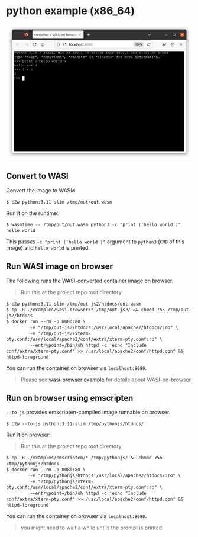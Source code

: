 # python example (x86_64)

![Python x86_64 on browser](../../docs/images/python-hello-x86-64-wasi-on-browser.png)

## Convert to WASI

Convert the image to WASM

```
$ c2w python:3.11-slim /tmp/out/out.wasm
```

Run it on the runtime:

```
$ wasmtime -- /tmp/out/out.wasm python3 -c "print ('hello world')"
hello world
```

This passes `-c "print ('hello world')"` argument to `python3` (`CMD` of this image) and `hello world` is printed.

## Run WASI image on browser

The following runs the WASI-converted container image on browser.

> Run this at the project repo root directory.

```
$ c2w python:3.11-slim /tmp/out-js2/htdocs/out.wasm
$ cp -R ./examples/wasi-browser/* /tmp/out-js2/ && chmod 755 /tmp/out-js2/htdocs
$ docker run --rm -p 8080:80 \
         -v "/tmp/out-js2/htdocs:/usr/local/apache2/htdocs/:ro" \
         -v "/tmp/out-js2/xterm-pty.conf:/usr/local/apache2/conf/extra/xterm-pty.conf:ro" \
         --entrypoint=/bin/sh httpd -c 'echo "Include conf/extra/xterm-pty.conf" >> /usr/local/apache2/conf/httpd.conf && httpd-foreground'
```

You can run the container on browser via `localhost:8080`.

> Please see [wasi-browser example](../wasi-browser) for details about WASI-on-browser.

## Run on browser using emscripten

`--to-js` provides emscripten-compiled image runnable on browser.

```
$ c2w --to-js python:3.11-slim /tmp/pythonjs/htdocs/
```

Run it on browser:

> Run this at the project repo root directory.

```
$ cp -R ./examples/emscripten/* /tmp/pythonjs/ && chmod 755 /tmp/pythonjs/htdocs
$ docker run --rm -p 8080:80 \
         -v "/tmp/pythonjs/htdocs:/usr/local/apache2/htdocs/:ro" \
         -v "/tmp/pythonjs/xterm-pty.conf:/usr/local/apache2/conf/extra/xterm-pty.conf:ro" \
         --entrypoint=/bin/sh httpd -c 'echo "Include conf/extra/xterm-pty.conf" >> /usr/local/apache2/conf/httpd.conf && httpd-foreground'
```

You can run the container on browser via `localhost:8080`.

> you might need to wait a while untils the prompt is printed
